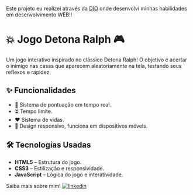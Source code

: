 Este projeto eu realizei através da [DIO](https://www.dio.me/) onde desenvolvi minhas habilidades em desenvolvimento WEB!!
# 💥 Jogo Detona Ralph 🎮  
Um jogo interativo inspirado no clássico Detona Ralph! O objetivo é acertar o inimigo nas casas que aparecem aleatoriamente na tela, testando seus reflexos e rapidez.  

## ✨ Funcionalidades  
- 🎯 Sistema de pontuação em tempo real.  
- ⏳ Tempo limite.
- ❤️ Sistema de vidas. 
- 📱 Design responsivo, funciona em dispositivos móveis.  

## 🛠 Tecnologias Usadas  
- **HTML5** – Estrutura do jogo.  
- **CSS3** – Estilização e responsividade.  
- **JavaScript** – Lógica do jogo e interatividade.  


Saiba mais sobre mim! [![linkedin](https://img.shields.io/badge/linkedin-0A66C2?style=for-the-badge&logo=linkedin&logoColor=white)](https://www.linkedin.com/in/henrique-baptista-bandeira)


